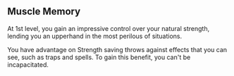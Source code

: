 ## Muscle Memory
At 1st level, you gain an impressive control over your natural strength, lending you an upperhand in the most perilous of situations.

You have advantage on Strength saving throws against effects that you can see, such as traps and spells.
To gain this benefit, you can't be incapacitated.

<!--

-<< CHANGES >>-
- this is a new ability based off of danger sense

-<< TODO >>-
- check conditions for the last sentance
- enhance fluff in first sentance

-<< COMMENTARY >>-
- a barbarian really should always have advantage on Strength saves
- they already always have advantage on Dexterity saves
- how it was included with rage seemed confusing for a lesser save

-->
